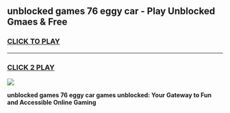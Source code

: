 
## unblocked games 76 eggy car - Play Unblocked Gmaes & Free
<h3>
<a href="https://premium.freeplayer.one?title=unblocked_games_76_eggy_car&ref=19F">CLICK TO PLAY</a></h3>
<hr>

<h3>
<a href="https://premium.freeplayer.one?title=unblocked_games_76_eggy_car&ref=19F">CLICK 2 PLAY</a>
  
</h3>

<a href="https://premium.freeplayer.one?title=unblocked_games_76_eggy_car&ref=19F/"><img src="https://clearcache.store/games.png"></a>


**unblocked games 76 eggy car games unblocked: Your Gateway to Fun and Accessible Online Gaming**
